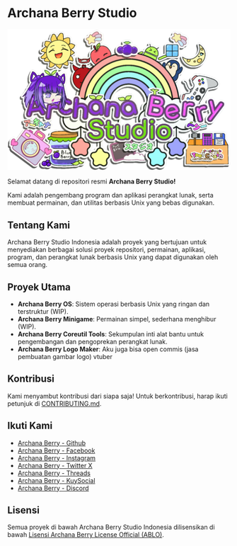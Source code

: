 # Archana Berry Studio
![My Banner](archanaberry/banner.png)

Selamat datang di repositori resmi **Archana Berry Studio!**

Kami adalah pengembang program dan aplikasi perangkat lunak, serta membuat permainan, dan utilitas berbasis Unix yang bebas digunakan.

## Tentang Kami
Archana Berry Studio Indonesia adalah proyek yang bertujuan untuk menyediakan berbagai solusi proyek repositori, permainan, aplikasi, program, dan perangkat lunak berbasis Unix yang dapat digunakan oleh semua orang.

## Proyek Utama
- **Archana Berry OS**: Sistem operasi berbasis Unix yang ringan dan terstruktur (WIP).
- **Archana Berry Minigame**: Permainan simpel, sederhana menghibur (WIP).
- **Archana Berry Coreutil Tools**: Sekumpulan inti alat bantu untuk pengembangan dan pengoprekan perangkat lunak.
- **Archana Berry Logo Maker**: Aku juga bisa open commis (jasa pembuatan gambar logo) vtuber

## Kontribusi
Kami menyambut kontribusi dari siapa saja! Untuk berkontribusi, harap ikuti petunjuk di [CONTRIBUTING.md](CONTRIBUTING.md).

## Ikuti Kami
- [Archana Berry - Github](https://www.facebook.com/profile.php?id=100095047230953&mibextid=ZbWKwL)
- [Archana Berry - Facebook](https://www.facebook.com/profile.php?id=100095047230953&mibextid=ZbWKwL)
- [Archana Berry - Instagram](https://www.facebook.com/profile.php?id=100095047230953&mibextid=ZbWKwL)
- [Archana Berry - Twitter X](https://www.facebook.com/profile.php?id=100095047230953&mibextid=ZbWKwL)
- [Archana Berry - Threads](https://www.facebook.com/profile.php?id=100095047230953&mibextid=ZbWKwL)
- [Archana Berry - KuySocial](https://www.facebook.com/profile.php?id=100095047230953&mibextid=ZbWKwL)
- [Archana Berry - Discord](https://www.facebook.com/profile.php?id=100095047230953&mibextid=ZbWKwL)

## Lisensi
Semua proyek di bawah Archana Berry Studio Indonesia dilisensikan di bawah [Lisensi Archana Berry License Official (ABLO)](LICENSE).
